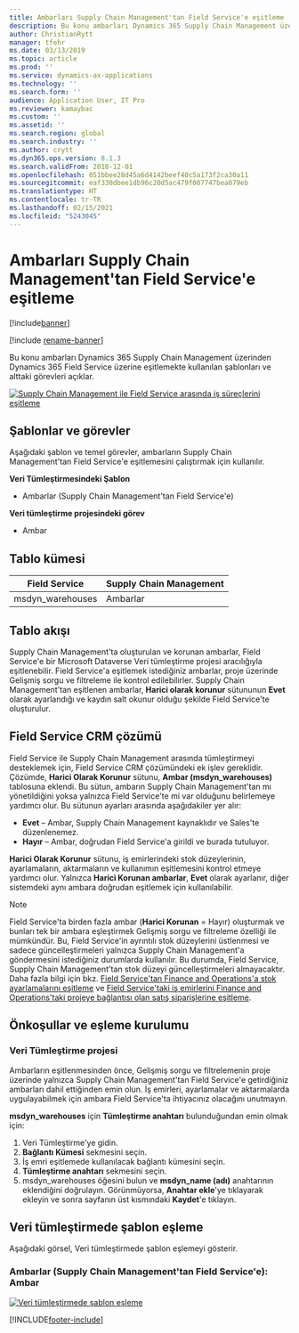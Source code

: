 ```yaml
---
title: Ambarları Supply Chain Management'tan Field Service'e eşitleme
description: Bu konu ambarları Dynamics 365 Supply Chain Management üzerinden Dynamics 365 Field Service üzerine eşitlemekte kullanılan şablonları ve alttaki görevleri açıklar.
author: ChristianRytt
manager: tfehr
ms.date: 03/13/2019
ms.topic: article
ms.prod: ''
ms.service: dynamics-ax-applications
ms.technology: ''
ms.search.form: ''
audience: Application User, IT Pro
ms.reviewer: kamaybac
ms.custom: ''
ms.assetid: ''
ms.search.region: global
ms.search.industry: ''
ms.author: crytt
ms.dyn365.ops.version: 8.1.3
ms.search.validFrom: 2018-12-01
ms.openlocfilehash: 051bbee28d45a6d4142beef40c5a173f2ca30a11
ms.sourcegitcommit: eaf330dbee1db96c20d5ac479f007747bea079eb
ms.translationtype: HT
ms.contentlocale: tr-TR
ms.lasthandoff: 02/15/2021
ms.locfileid: "5243045"
---
```

# <a name="synchronize-warehouses-from-supply-chain-management-to-field-service"></a>Ambarları Supply Chain Management'tan Field Service'e eşitleme

[!include[banner](../includes/banner.md)]

[!include [rename-banner](~/includes/cc-data-platform-banner.md)]

Bu konu ambarları Dynamics 365 Supply Chain Management üzerinden Dynamics 365 Field Service üzerine eşitlemekte kullanılan şablonları ve alttaki görevleri açıklar.

[![Supply Chain Management ile Field Service arasında iş süreçlerini eşitleme](./media/FSWarehouseOW.png)](./media/FSWarehouseOW.png)

## <a name="templates-and-tasks"></a>Şablonlar ve görevler
Aşağıdaki şablon ve temel görevler, ambarların Supply Chain Management'tan Field Service'e eşitlemesini çalıştırmak için kullanılır.

**Veri Tümleştirmesindeki Şablon**
- Ambarlar (Supply Chain Management'tan Field Service'e)

**Veri tümleştirme projesindeki görev**
- Ambar

## <a name="table-set"></a>Tablo kümesi
| Field Service    | Supply Chain Management                 |
|------------------|----------------------------------------|
| msdyn_warehouses | Ambarlar                             |

## <a name="table-flow"></a>Tablo akışı
Supply Chain Management'ta oluşturulan ve korunan ambarlar, Field Service'e bir Microsoft Dataverse Veri tümleştirme projesi aracılığıyla eşitlenebilir. Field Service'a eşitlemek istediğiniz ambarlar, proje üzerinde Gelişmiş sorgu ve filtreleme ile kontrol edilebilirler. Supply Chain Management'tan eşitlenen ambarlar, **Harici olarak korunur** sütununun **Evet** olarak ayarlandığı ve kaydın salt okunur olduğu şekilde Field Service'te oluşturulur.

## <a name="field-service-crm-solution"></a>Field Service CRM çözümü
Field Service ile Supply Chain Management arasında tümleştirmeyi desteklemek için, Field Service CRM çözümündeki ek işlev gereklidir. Çözümde, **Harici Olarak Korunur** sütunu, **Ambar (msdyn_warehouses)** tablosuna eklendi. Bu sütun, ambarın Supply Chain Management'tan mı yönetildiğini yoksa yalnızca Field Service'te mi var olduğunu belirlemeye yardımcı olur. Bu sütunun ayarları arasında aşağıdakiler yer alır:
- **Evet** – Ambar, Supply Chain Management kaynaklıdır ve Sales'te düzenlenemez.
- **Hayır** – Ambar, doğrudan Field Service'a girildi ve burada tutuluyor.

**Harici Olarak Korunur** sütunu, iş emirlerindeki stok düzeylerinin, ayarlamaların, aktarmaların ve kullanımın eşitlemesini kontrol etmeye yardımcı olur. Yalnızca **Harici Korunan ambarlar**, **Evet** olarak ayarlanır, diğer sistemdeki aynı ambara doğrudan eşitlemek için kullanılabilir. 

> [!NOTE]
> Field Service'ta birden fazla ambar (**Harici Korunan** = Hayır) oluşturmak ve bunları tek bir ambara eşleştirmek Gelişmiş sorgu ve filtreleme özelliği ile mümkündür. Bu, Field Service'in ayrıntılı stok düzeylerini üstlenmesi ve sadece güncelleştirmeleri yalnızca Supply Chain Management'a göndermesini istediğiniz durumlarda kullanılır. Bu durumda, Field Service, Supply Chain Management'tan stok düzeyi güncelleştirmeleri almayacaktır. Daha fazla bilgi için bkz. [Field Service'tan Finance and Operations'a stok ayarlamalarını eşitleme](https://docs.microsoft.com/dynamics365/unified-operations/supply-chain/sales-marketing/synchronize-inventory-adjustments) ve [Field Service'taki iş emirlerini Finance and Operations'taki projeye bağlantısı olan satış siparişlerine eşitleme](https://docs.microsoft.com/dynamics365/unified-operations/supply-chain/sales-marketing/field-service-work-order).

## <a name="prerequisites-and-mapping-setup"></a>Önkoşullar ve eşleme kurulumu
### <a name="data-integration-project"></a>Veri Tümleştirme projesi
Ambarların eşitlenmesinden önce, Gelişmiş sorgu ve filtrelemenin proje üzerinde yalnızca Supply Chain Management'tan Field Service'e getirdiğiniz ambarları dahil ettiğinden emin olun. İş emirleri, ayarlamalar ve aktarmalarda uygulayabilmek için ambara Field Service'ta ihtiyacınız olacağını unutmayın.  

**msdyn_warehouses** için **Tümleştirme anahtarı** bulunduğundan emin olmak için:
1. Veri Tümleştirme'ye gidin.
2. **Bağlantı Kümesi** sekmesini seçin.
3. İş emri eşitlemede kullanılacak bağlantı kümesini seçin.
4. **Tümleştirme anahtarı** sekmesini seçin.
5. msdyn_warehouses öğesini bulun ve **msdyn_name (adı)** anahtarının eklendiğini doğrulayın. Görünmüyorsa, **Anahtar ekle**'ye tıklayarak ekleyin ve sonra sayfanın üst kısmındaki **Kaydet**'e tıklayın.

## <a name="template-mapping-in-data-integration"></a>Veri tümleştirmede şablon eşleme

Aşağıdaki görsel, Veri tümleştirmede şablon eşlemeyi gösterir.

### <a name="warehouses-supply-chain-management-to-field-service-warehouse"></a>Ambarlar (Supply Chain Management'tan Field Service'e): Ambar

[![Veri tümleştirmede şablon eşleme](./media/Warehouse1.png)](./media/Warehouse1.png)


[!INCLUDE[footer-include](../../includes/footer-banner.md)]